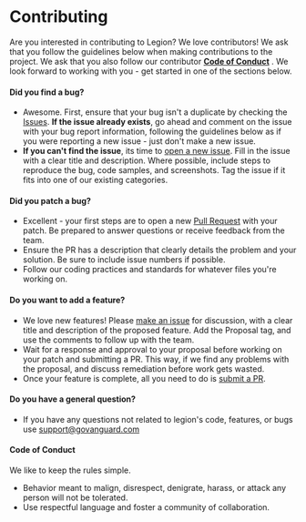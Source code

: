# Contributing

Are you interested in contributing to Legion? We love contributors! We ask that you follow the guidelines below when
making contributions to the project. We ask that you also follow our contributor [**Code of Conduct**](#code-of-conduct)
. We look forward to working with you - get started in one of the sections below.

#### Did you find a bug?

* Awesome. First, ensure that your bug isn't a duplicate by checking
  the [Issues](https://github.com/GoVanguard/legion/issues). **If the issue already exists**, go ahead and comment on
  the issue with your bug report information, following the guidelines below as if you were reporting a new issue - just
  don't make a new issue.
* **If you can't find the issue**, its time to [open a new issue](https://github.com/GoVanguard/legion/issues/new). Fill
  in the issue with a clear title and description. Where possible, include steps to reproduce the bug, code samples, and
  screenshots. Tag the issue if it fits into one of our existing categories.

#### Did you patch a bug?

* Excellent - your first steps are to open a new [Pull Request](https://github.com/GoVanguard/legion/pulls) with your
  patch. Be prepared to answer questions or receive feedback from the team.
* Ensure the PR has a description that clearly details the problem and your solution. Be sure to include issue numbers
  if possible.
* Follow our coding practices and standards for whatever files you're working on.

#### Do you want to add a feature?

* We love new features! Please [make an issue](https://github.com/GoVanguard/legion/issues/new) for discussion, with a
  clear title and description of the proposed feature. Add the Proposal tag, and use the comments to follow up with the
  team.
* Wait for a response and approval to your proposal before working on your patch and submitting a PR. This way, if we
  find any problems with the proposal, and discuss remediation before work gets wasted.
* Once your feature is complete, all you need to do is [submit a PR](https://github.com/GoVanguard/legion/pulls).

#### Do you have a general question?

* If you have any questions not related to legion's code, features, or bugs use support@govanguard.com

#### Code of Conduct

We like to keep the rules simple.

* Behavior meant to malign, disrespect, denigrate, harass, or attack any person will not be tolerated.
* Use respectful language and foster a community of collaboration.

